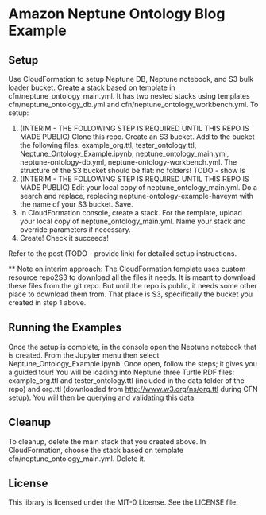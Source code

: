 # Amazon Neptune Ontology Blog Example

## Setup 
Use CloudFormation to setup Neptune DB, Neptune notebook, and S3 bulk loader bucket. Create a stack based on template in cfn/neptune_ontology_main.yml. It has two nested stacks using templates cfn/neptune_ontology_db.yml and cfn/neptune_ontology_workbench.yml. To setup:

1. (INTERIM - THE FOLLOWING STEP IS REQUIRED UNTIL THIS REPO IS MADE PUBLIC) Clone this repo. Create an S3 bucket. Add to the bucket the following files: example_org.ttl, tester_ontology.ttl, Neptune_Ontology_Example.ipynb, neptune_ontology_main.yml, neptune-ontology-db.yml, neptune-ontology-workbench.yml. The structure of the S3 bucket should be flat: no folders! TODO - show ls 
2. (INTERIM - THE FOLLOWING STEP IS REQUIRED UNTIL THIS REPO IS MADE PUBLIC) Edit your local copy of neptune_ontology_main.yml. Do a search and replace, replacing neptune-ontology-example-haveym with the name of your S3 bucket. Save.
3. In CloudFormation console, create a stack. For the template, upload your local copy of neptune_ontology_main.yml. Name your stack and override parameters if necessary.
4. Create! Check it succeeds!

Refer to the post (TODO - provide link) for detailed setup instructions.

** Note on interim approach: The CloudFormation template uses custom resource repo2S3 to download all the files it needs. It is meant to download these files from the git repo. But until the repo is public, it needs some other place to download them from. That place is S3, specifically the bucket you created in step 1 above. 

## Running the Examples
Once the setup is complete, in the console open the Neptune notebook that is created. From the Jupyter menu then select Neptune_Ontology_Example.ipynb. Once open, follow the steps; it gives you a guided tour! You will be loading into Neptune three Turtle RDF files: example_org.ttl and tester_ontology.ttl (included in the data folder of the repo) and org.ttl (downloaded from http://www.w3.org/ns/org.ttl during CFN setup). You will then be querying and validating this data. 

## Cleanup
To cleanup, delete the main stack that you created above. In CloudFormation, choose the stack based on template cfn/neptune_ontology_main.yml. Delete it.

## License
This library is licensed under the MIT-0 License. See the LICENSE file.

